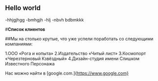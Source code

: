 ## Hello world

-hhjgjhgg
-bmhgjh
-hlj
-nbvh
bdbmkkk

#**Список клиентов**

##Мы на столько крутые, что уже успели поработать со следующими компаниями:

1.ООО «Рога и копыта»
2.Издательство «Читый лист»
3.Космопорт «Черезтерновый Кзвёздный»
4.Дизайн-студия имени Слишком Известного Персонажа

Нас можно найти в [google.com.]{https://www.google.com}

